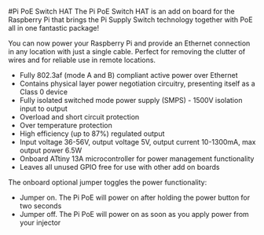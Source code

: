<!--
---
name: Pi PoE Switch HAT
class: board
type: power
formfactor: HAT
manufacturer: Pi Supply
description: The Pi PoE Switch HAT is a power over ethernet add-on board for the Raspberry Pi
url: https://www.kickstarter.com/projects/pisupply/pi-poe-switch-hat-power-over-ethernet-for-raspberr
github: https://github.com/PiSupply/PiPoE
buy: https://www.pi-supply.com/product/pi-poe-switch-hat-power-over-ethernet-for-raspberry-pi/
image: 'pi-poe.png'
pincount: 40
eeprom: setup
power:
  '1':
  '2':
ground:
  '6':
  '9':
  '14':
  '20':
  '25':
  '30':
  '34':
  '39':
pin:
  '11':
    name: Power Management
  '15':
    name: LED Green/Yellow
  '16':
    name: LED Green
  '18':
    name: LED Yellow/Green
-->
#Pi PoE Switch HAT
The Pi PoE Switch HAT is an add on board for the Raspberry Pi that brings the Pi Supply Switch technology together with PoE all in one fantastic package!

You can now power your Raspberry Pi and provide an Ethernet connection in any location with just a single cable. Perfect for removing the clutter of wires and for reliable use in remote locations.

* Fully 802.3af (mode A and B) compliant active power over Ethernet
* Contains physical layer power negotiation circuitry, presenting itself as a Class 0 device
* Fully isolated switched mode power supply (SMPS) - 1500V isolation input to output
* Overload and short circuit protection
* Over temperature protection
* High efficiency (up to 87%) regulated output
* Input voltage 36-56V, output voltage 5V, output current 10-1300mA, max output power 6.5W
* Onboard ATtiny 13A microcontroller for power management functionality
* Leaves all unused GPIO free for use with other add on boards

The onboard optional jumper toggles the power functionality:

* Jumper on. The Pi PoE will power on after holding the power button for two seconds
* Jumper off. The Pi PoE will power on as soon as you apply power from your injector
